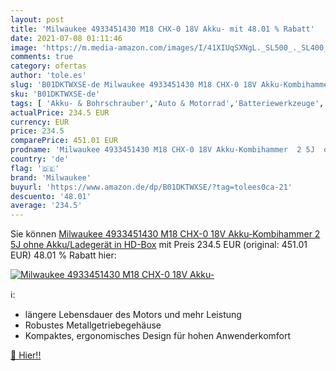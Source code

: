 ```yaml
---
layout: post
title: 'Milwaukee 4933451430 M18 CHX-0 18V Akku- mit 48.01 % Rabatt'
date: 2021-07-08 01:11:46
image: 'https://m.media-amazon.com/images/I/41XIUqSXNgL._SL500_._SL400_.jpg'
comments: true
category: ofertas
author: 'tole.es'
slug: 'B01DKTWXSE-de Milwaukee 4933451430 M18 CHX-0 18V Akku-Kombihammer 2 5J...'
sku: 'B01DKTWXSE-de'
tags: [ 'Akku- & Bohrschrauber','Auto & Motorrad','Batteriewerkzeuge','Baumarkt','Beleuchtung','Bohrmaschinen','Elektro- & Handwerkzeuge','Elektroinstallation','Elektrowerkzeuge','Ladegeräte für Autobatterien','Werkzeuge','milwaukee', ]
actualPrice: 234.5 EUR
currency: EUR
price: 234.5
comparePrice: 451.01 EUR
prodname: 'Milwaukee 4933451430 M18 CHX-0 18V Akku-Kombihammer  2 5J  ohne Akku/Ladegerät in HD-Box'
country: 'de'
flag: '🇩🇪'
brand: 'Milwaukee'
buyurl: 'https://www.amazon.de/dp/B01DKTWXSE/?tag=tolees0ca-21'
descuento: '48.01'
average: '234.5'
---
```


Sie können [Milwaukee 4933451430 M18 CHX-0 18V Akku-Kombihammer  2 5J  ohne Akku/Ladegerät in HD-Box](https://www.amazon.de/dp/B01DKTWXSE/?tag=tolees0ca-21) mit Preis 234.5 EUR (original: 451.01 EUR) 48.01 % Rabatt hier:

[![Milwaukee 4933451430 M18 CHX-0 18V Akku-](https://m.media-amazon.com/images/I/41XIUqSXNgL._SL500_._SL400_.jpg)](https://www.amazon.de/dp/B01DKTWXSE/?tag=tolees0ca-21)

ℹ️:

- längere Lebensdauer des Motors und mehr Leistung
- Robustes Metallgetriebegehäuse
- Kompaktes, ergonomisches Design für hohen Anwenderkomfort

[🛒 Hier!!](https://www.amazon.de/dp/B01DKTWXSE/?tag=tolees0ca-21)
